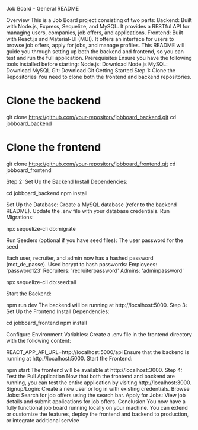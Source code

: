 Job Board - General README

Overview
This is a Job Board project consisting of two parts:
Backend: Built with Node.js, Express, Sequelize, and MySQL. It provides a RESTful API for managing users, companies, job offers, and applications.
Frontend: Built with React.js and Material-UI (MUI). It offers an interface for users to browse job offers, apply for jobs, and manage profiles.
This README will guide you through setting up both the backend and frontend, so you can test and run the full application.
Prerequisites
Ensure you have the following tools installed before starting:
Node.js: Download Node.js
MySQL: Download MySQL
Git: Download Git
Getting Started
Step 1: Clone the Repositories
You need to clone both the frontend and backend repositories.

# Clone the backend
git clone https://github.com/your-repository/jobboard_backend.git
cd jobboard_backend


# Clone the frontend
git clone https://github.com/your-repository/jobboard_frontend.git
cd jobboard_frontend

Step 2: Set Up the Backend
Install Dependencies:

cd jobboard_backend
npm install


Set Up the Database:
Create a MySQL database (refer to the backend README).
Update the .env file with your database credentials.
Run Migrations:

npx sequelize-cli db:migrate


Run Seeders (optional if you have seed files):
The user password for the seed


Each user, recruiter, and admin now has a hashed password (mot_de_passe).
Used bcrypt to hash passwords:
Employees: 'password123'
Recruiters: 'recruiterpassword'
Admins: 'adminpassword'

npx sequelize-cli db:seed:all


Start the Backend:

npm run dev
The backend will be running at http://localhost:5000.
Step 3: Set Up the Frontend
Install Dependencies:

cd jobboard_frontend
npm install


Configure Environment Variables:
Create a .env file in the frontend directory with the following content:

REACT_APP_API_URL=http://localhost:5000/api
Ensure that the backend is running at http://localhost:5000.
Start the Frontend:

npm start
The frontend will be available at http://localhost:3000.
Step 4: Test the Full Application
Now that both the frontend and backend are running, you can test the entire application by visiting http://localhost:3000.
Signup/Login: Create a new user or log in with existing credentials.
Browse Jobs: Search for job offers using the search bar.
Apply for Jobs: View job details and submit applications for job offers.
Conclusion
You now have a fully functional job board running locally on your machine. You can extend or customize the features, deploy the frontend and backend to production, or integrate additional service


